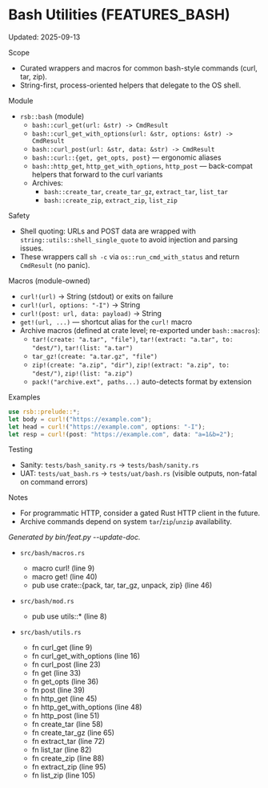 # Bash Utilities (FEATURES_BASH)

Updated: 2025-09-13

Scope
- Curated wrappers and macros for common bash-style commands (curl, tar, zip).
- String-first, process-oriented helpers that delegate to the OS shell.

Module
- `rsb::bash` (module)
  - `bash::curl_get(url: &str) -> CmdResult`
  - `bash::curl_get_with_options(url: &str, options: &str) -> CmdResult`
  - `bash::curl_post(url: &str, data: &str) -> CmdResult`
  - `bash::curl::{get, get_opts, post}` — ergonomic aliases
  - `bash::http_get`, `http_get_with_options`, `http_post` — back-compat helpers that forward to the curl variants
  - Archives:
    - `bash::create_tar`, `create_tar_gz`, `extract_tar`, `list_tar`
    - `bash::create_zip`, `extract_zip`, `list_zip`

Safety
- Shell quoting: URLs and POST data are wrapped with `string::utils::shell_single_quote` to avoid injection and parsing issues.
- These wrappers call `sh -c` via `os::run_cmd_with_status` and return `CmdResult` (no panic).

Macros (module-owned)
- `curl!(url)` → String (stdout) or exits on failure
- `curl!(url, options: "-I")` → String
- `curl!(post: url, data: payload)` → String
- `get!(url, ...)` — shortcut alias for the `curl!` macro
- Archive macros (defined at crate level; re-exported under `bash::macros`):
  - `tar!(create: "a.tar", "file")`, `tar!(extract: "a.tar", to: "dest/")`, `tar!(list: "a.tar")`
  - `tar_gz!(create: "a.tar.gz", "file")`
  - `zip!(create: "a.zip", "dir")`, `zip!(extract: "a.zip", to: "dest/")`, `zip!(list: "a.zip")`
  - `pack!("archive.ext", paths...)` auto-detects format by extension

Examples
```rust
use rsb::prelude::*;
let body = curl!("https://example.com");
let head = curl!("https://example.com", options: "-I");
let resp = curl!(post: "https://example.com", data: "a=1&b=2");
```

Testing
- Sanity: `tests/bash_sanity.rs` → `tests/bash/sanity.rs`
- UAT: `tests/uat_bash.rs` → `tests/uat/bash.rs` (visible outputs, non-fatal on command errors)

Notes
- For programmatic HTTP, consider a gated Rust HTTP client in the future.
- Archive commands depend on system `tar`/`zip`/`unzip` availability.

<!-- feat:bash -->

_Generated by bin/feat.py --update-doc._

* `src/bash/macros.rs`
  - macro curl! (line 9)
  - macro get! (line 40)
  - pub use crate::{pack, tar, tar_gz, unpack, zip} (line 46)

* `src/bash/mod.rs`
  - pub use utils::* (line 8)

* `src/bash/utils.rs`
  - fn curl_get (line 9)
  - fn curl_get_with_options (line 16)
  - fn curl_post (line 23)
  - fn get (line 33)
  - fn get_opts (line 36)
  - fn post (line 39)
  - fn http_get (line 45)
  - fn http_get_with_options (line 48)
  - fn http_post (line 51)
  - fn create_tar (line 58)
  - fn create_tar_gz (line 65)
  - fn extract_tar (line 72)
  - fn list_tar (line 82)
  - fn create_zip (line 88)
  - fn extract_zip (line 95)
  - fn list_zip (line 105)

<!-- /feat:bash -->
